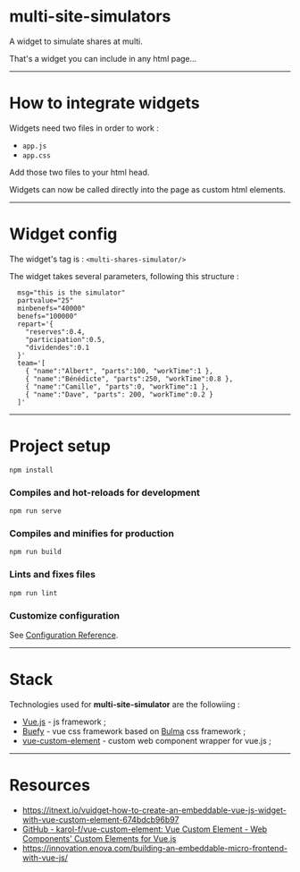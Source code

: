 # multi-site-simulators

A widget to simulate shares at multi.

That's a widget you can include in any html page...

---

# How to integrate widgets

Widgets need two files in order to work : 

- `app.js`
- `app.css`

Add those two files to your html head.

Widgets can now be called directly into the page as custom html elements.

---

# Widget config

The widget's tag is : `<multi-shares-simulator/>`

The widget takes several parameters, following this structure :

```
  msg="this is the simulator"
  partvalue="25"
  minbenefs="40000"
  benefs="100000"
  repart='{
    "reserves":0.4,
    "participation":0.5,
    "dividendes":0.1
  }'
  team='[
    { "name":"Albert", "parts":100, "workTime":1 }, 
    { "name":"Bénédicte", "parts":250, "workTime":0.8 }, 
    { "name":"Camille", "parts":0, "workTime":1 }, 
    { "name":"Dave", "parts": 200, "workTime":0.2 }
  ]'
```

---

# Project setup

```
npm install
```

### Compiles and hot-reloads for development
```
npm run serve
```

### Compiles and minifies for production
```
npm run build
```

### Lints and fixes files
```
npm run lint
```

### Customize configuration
See [Configuration Reference](https://cli.vuejs.org/config/).

---

# Stack


Technologies used for **multi-site-simulator** are the followiing :

- [Vue.js](https://vuejs.org/) - js framework ;
- [Buefy](https://buefy.org/documentation) - vue css framework based on [Bulma](https://bulma.io/) css framework ;
- [vue-custom-element](https://github.com/karol-f/vue-custom-element) - custom web component wrapper for vue.js ;

---

# Resources

- https://itnext.io/vuidget-how-to-create-an-embeddable-vue-js-widget-with-vue-custom-element-674bdcb96b97
- [GitHub - karol-f/vue-custom-element: Vue Custom Element - Web Components&#39; Custom Elements for Vue.js](https://github.com/karol-f/vue-custom-element)
- https://innovation.enova.com/building-an-embeddable-micro-frontend-with-vue-js/
